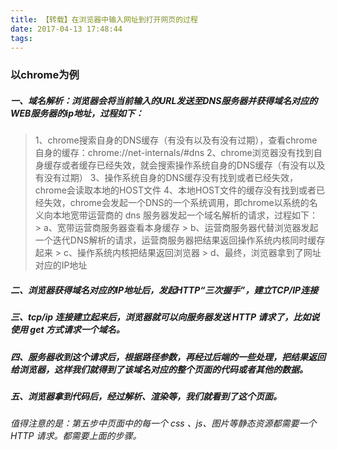 ```yaml
---
title: 【转载】在浏览器中输入网址到打开网页的过程
date: 2017-04-13 17:48:44
tags:
---
```

### 以chrome为例
##### 一、域名解析：浏览器会将当前输入的URL发送至DNS服务器并获得域名对应的WEB服务器的ip地址，过程如下：
> 1、chrome搜索自身的DNS缓存（有没有以及有没有过期），查看chrome自身的缓存：chrome://net-internals/#dns
> 2、chrome浏览器没有找到自身缓存或者缓存已经失效，就会搜索操作系统自身的DNS缓存（有没有以及有没有过期）
> 3、操作系统自身的DNS缓存没有找到或者已经失效，chrome会读取本地的HOST文件
> 4、本地HOST文件的缓存没有找到或者已经失效，chrome会发起一个DNS的一个系统调用，即chrome以系统的名义向本地宽带运营商的 dns 服务器发起一个域名解析的请求，过程如下：
    > a、宽带运营商服务器查看本身缓存
    > b、运营商服务器代替浏览器发起一个迭代DNS解析的请求，运营商服务器把结果返回操作系统内核同时缓存起来
    > c、操作系统内核把结果返回浏览器
    > d、最终，浏览器拿到了网址对应的IP地址
##### 二、浏览器获得域名对应的IP地址后，发起HTTP“三次握手”，建立TCP/IP连接
##### 三、tcp/ip 连接建立起来后，浏览器就可以向服务器发送 HTTP 请求了，比如说使用 get 方式请求一个域名。
##### 四、服务器收到这个请求后，根据路径参数，再经过后端的一些处理，把结果返回给浏览器，这样我们就得到了该域名对应的整个页面的代码或者其他的数据。
##### 五、浏览器拿到代码后，经过解析、渲染等，我们就看到了这个页面。
*值得注意的是：第五步中页面中的每一个 css 、js、图片等静态资源都需要一个 HTTP 请求。都需要上面的步骤。*
